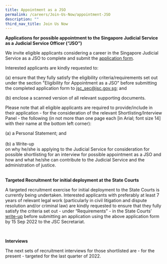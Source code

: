 ```yaml
---
title: Appointment as a JSO
permalink: /careers/Join-Us-Now/appointment-JSO
description: ""
third_nav_title: Join Us Now
---
```

**Applications for possible appointment to the Singapore Judicial Service as a Judicial Service Officer (“JSO”)**
         
We invite eligible applicants considering a career in the Singapore Judicial Service as a JSO to complete and submit the [application form](https://go.gov.sg/judicalserviceofficerapplicationform).

Interested applicants are kindly requested to:

(a) ensure that they fully satisfy the eligibility criteria/requirements set out under the section "Eligibility for Appointment as a JSO" before submitting the completed application form to [jsc_sec@jsc.gov.sg](mailto:jsc_sec@jsc.gov.sg); and 
<br>

(b) enclose a scanned version of all relevant supporting documents. 



Please note that all eligible applicants are required to provide/include in their application - for the consideration of the relevant Shortlisting/Interview Panel - the following (in not more than one page each [in Arial; font size 14] with their name at the bottom left corner):
<p>(a) a Personal Statement; and
<br>
<br>
(b) a Write-up <br>
on why he/she is applying to the Judicial Service for consideration for possible shortlisting for an interview for possible appointment as a JSO and how and what he/she can contribute to the 
	Judicial Service and the administration of justice.
	
	
<br>
	
<br>
	
**Targeted Recruitment for initial deployment at the State Courts**

A targeted recruitment exercise for  initial deployment to the State Courts is currently being undertaken. Interested applicants with preferably at least 7 years of relevant legal work (particularly in civil litigation and dispute resolution and/or criminal law) are kindly requested to ensure that they fully satisfy the criteria set out - under “Requirements” - in the State Courts’ [write-up](https://go.gov.sg/targetedrecruitmentstatecourts) before submitting an application using the above application form by 15 Sep 2022 to the JSC Secretariat.

<br>
	
**Interviews**
	
The next sets of recruitment interviews for those shortlisted are - for the present - targeted for the last quarter of 2022.

